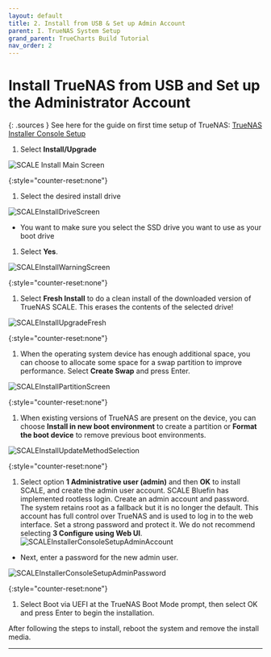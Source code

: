 ```yaml
---
layout: default
title: 2. Install from USB & Set up Admin Account
parent: I. TrueNAS System Setup
grand_parent: TrueCharts Build Tutorial
nav_order: 2
---
```


# Install TrueNAS from USB and Set up the Administrator Account

{: .sources }
See here for the guide on first time setup of TrueNAS: [TrueNAS Installer Console Setup][truenasConsoleSetup]

1. Select **Install/Upgrade**

![SCALE Install Main Screen][imgMainScreen]

{:style="counter-reset:none"}
1. Select the desired install drive

![SCALEInstallDriveScreen][imgDriveScreen]
    
- You want to make sure you select the SSD drive you want to use as your boot drive

1. Select **Yes**.

![SCALEInstallWarningScreen][imgWarningScreen]

{:style="counter-reset:none"}
1. Select **Fresh Install** to do a clean install of the downloaded version of TrueNAS SCALE. This erases the contents of the selected drive!

![SCALEInstallUpgradeFresh][imgUpgradeFresh]

{:style="counter-reset:none"}
1. When the operating system device has enough additional space, you can choose to allocate some space for a swap partition to improve performance. Select **Create Swap** and press Enter.

![SCALEInstallPartitionScreen][imgPartitionScreen]

{:style="counter-reset:none"}
1. When existing versions of TrueNAS are present on the device, you can choose **Install in new boot environment** to create a partition or **Format the boot device** to remove previous boot environments.

![SCALEInstallUpdateMethodSelection][imgUpdateMethodSelection]

{:style="counter-reset:none"}
1. Select option **1 Administrative user (admin)** and then **OK** to install SCALE, and create the admin user account. SCALE Bluefin has implemented rootless login. Create an admin account and password. The system retains root as a fallback but it is no longer the default. This account has full control over TrueNAS and is used to log in to the web interface. Set a strong password and protect it. We do not recommend selecting **3 Configure using Web UI**.
![SCALEInstallerConsoleSetupAdminAccount][imgConsoleSetupAdminAccount]
- Next, enter a password for the new admin user.

![SCALEInstallerConsoleSetupAdminPassword][imgConsoleSetupAdminPassword]

{:style="counter-reset:none"}
1. Select Boot via UEFI at the TrueNAS Boot Mode prompt, then select OK and press Enter to begin the installation.

After following the steps to install, reboot the system and remove the install media.

----

[truenasConsoleSetup]: https://www.truenas.com/docs/scale/gettingstarted/install/installingscale/#using-the-truenas-installer-console-setup

[imgMainScreen]: https://www.truenas.com/docs/images/SCALE/Install/SCALEInstallMainScreen.png
[imgDriveScreen]: https://www.truenas.com/docs/images/SCALE/Install/SCALEInstallDriveScreen.png
[imgWarningScreen]: https://www.truenas.com/docs/images/SCALE/Install/SCALEInstallWarningScreen.png
[imgUpgradeFresh]: https://www.truenas.com/docs/images/SCALE/Install/SCALEInstallUpgradeFresh.png
[imgPartitionScreen]: https://www.truenas.com/docs/images/SCALE/Install/SCALEInstallPartitionScreen.png
[imgUpdateMethodSelection]: https://www.truenas.com/docs/images/SCALE/Install/SCALEInstallUpdateMethodSelection.png
[imgConsoleSetupAdminAccount]: https://www.truenas.com/docs/images/SCALE/Install/SCALEInstallerConsoleSetupAdminAccount.png
[imgConsoleSetupAdminPassword]: https://www.truenas.com/docs/images/SCALE/Install/SCALEInstallerConsoleSetupAdminPassword.png